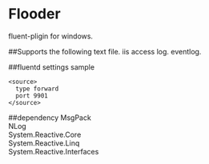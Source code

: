 # Flooder
fluent-pligin for windows.

##Supports the following
text file.
iis access log.
eventlog.

##fluentd settings sample
```
<source>
  type forward
  port 9901
</source>
```

##dependency
MsgPack  
NLog  
System.Reactive.Core  
System.Reactive.Linq  
System.Reactive.Interfaces  
